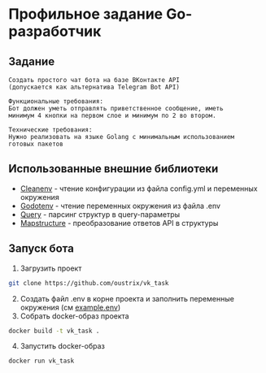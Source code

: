 # Профильное задание Go-разработчик

## Задание
```
Создать простого чат бота на базе ВКонтакте API 
(допускается как альтернатива Telegram Bot API)

Функциональные требования:
Бот должен уметь отправлять приветственное сообщение, иметь 
минимум 4 кнопки на первом слое и минимум по 2 во втором.

Технические требования:
Нужно реализовать на языке Golang с минимальным использованием 
готовых пакетов
```

## Использованные внешние библиотеки
-  [Cleanenv](https://github.com/ilyakaznacheev/cleanenv) - чтение конфигурации из файла config.yml и переменных окружения
- [Godotenv](https://github.com/joho/godotenv) - чтение переменных окружения из файла .env
- [Query](https://github.com/google/go-querystring) - парсинг структур в query-параметры
- [Mapstructure](https://github.com/mitchellh/mapstructure) - преобразование ответов API в структуры

## Запуск бота
1. Загрузить проект
```bash
git clone https://github.com/oustrix/vk_task
```
2. Создать файл .env в корне проекта и заполнить переменные окружения (см [example.env](https://github.com/oustrix/vk_task/blob/main/example.env))
3. Собрать docker-образ проекта
```bash
docker build -t vk_task .
```
4. Запустить docker-образ
```bash
docker run vk_task
```